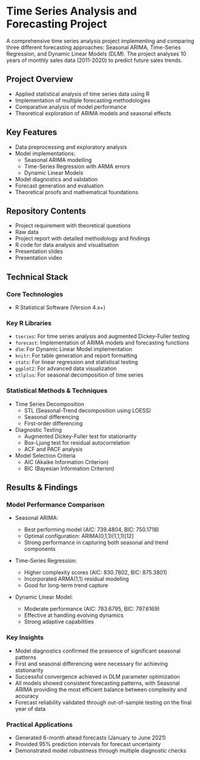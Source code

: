 # Time Series Analysis and Forecasting Project

A comprehensive time series analysis project implementing and comparing three different forecasting approaches: Seasonal ARIMA, Time-Series Regression, and Dynamic Linear Models (DLM). The project analyses 10 years of monthly sales data (2011-2020) to predict future sales trends.

## Project Overview
- Applied statistical analysis of time series data using R
- Implementation of multiple forecasting methodologies
- Comparative analysis of model performance
- Theoretical exploration of ARIMA models and seasonal effects

## Key Features
- Data preprocessing and exploratory analysis
- Model implementations:
  - Seasonal ARIMA modelling
  - Time-Series Regression with ARMA errors
  - Dynamic Linear Models
- Model diagnostics and validation
- Forecast generation and evaluation
- Theoretical proofs and mathematical foundations

## Repository Contents
- Project requirement with theoretical questions
- Raw data
- Project report with detailed methodology and findings
- R code for data analysis and visualisation
- Presentation slides
- Presentation video


## Technical Stack
### Core Technologies
- R Statistical Software (Version 4.x+)

### Key R Libraries
- `tseries`: For time series analysis and augmented Dickey-Fuller testing
- `forecast`: Implementation of ARIMA models and forecasting functions
- `dlm`: For Dynamic Linear Model implementation
- `knitr`: For table generation and report formatting
- `stats`: For linear regression and statistical testing
- `ggplot2`: For advanced data visualization
- `stlplus`: For seasonal decomposition of time series

### Statistical Methods & Techniques
- Time Series Decomposition
  - STL (Seasonal-Trend decomposition using LOESS)
  - Seasonal differencing
  - First-order differencing
- Diagnostic Testing
  - Augmented Dickey-Fuller test for stationarity
  - Box-Ljung test for residual autocorrelation
  - ACF and PACF analysis
- Model Selection Criteria
  - AIC (Akaike Information Criterion)
  - BIC (Bayesian Information Criterion)

## Results & Findings
### Model Performance Comparison
- Seasonal ARIMA: 
  - Best performing model (AIC: 739.4804, BIC: 750.1718)
  - Optimal configuration: ARIMA(0,1,1)(1,1,1)[12]
  - Strong performance in capturing both seasonal and trend components

- Time-Series Regression: 
  - Higher complexity scores (AIC: 830.7802, BIC: 875.3801)
  - Incorporated ARMA(1,1) residual modeling
  - Good for long-term trend capture

- Dynamic Linear Model:
  - Moderate performance (AIC: 783.6795, BIC: 797.6169)
  - Effective at handling evolving dynamics
  - Strong adaptive capabilities

### Key Insights
- Model diagnostics confirmed the presence of significant seasonal patterns
- First and seasonal differencing were necessary for achieving stationarity
- Successful convergence achieved in DLM parameter optimization
- All models showed consistent forecasting patterns, with Seasonal ARIMA providing the most efficient balance between complexity and accuracy
- Forecast reliability validated through out-of-sample testing on the final year of data

### Practical Applications
- Generated 6-month ahead forecasts (January to June 2021)
- Provided 95% prediction intervals for forecast uncertainty
- Demonstrated model robustness through multiple diagnostic checks
